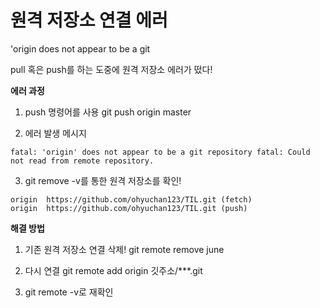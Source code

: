 # 원격 저장소 연결 에러
'origin does not appear to be a git

pull 혹은 push를 하는 도중에 원격 저장소 에러가 떴다!

**에러 과정**
1) push 명령어를 사용
git push origin master

2) 에러 발생 메시지
```
fatal: 'origin' does not appear to be a git repository fatal: Could not read from remote repository.
```

3) git remove -v를 통한 원격 저장소를 확인!
```
origin  https://github.com/ohyuchan123/TIL.git (fetch)
origin  https://github.com/ohyuchan123/TIL.git (push)
```

**해결 방법**
1) 기존 원격 저장소 연결 삭제!
git remote remove june

2) 다시 연결
git remote add origin 깃주소/***.git

3) git remote -v로 재확인